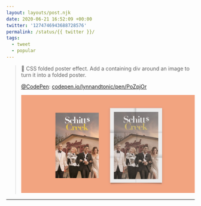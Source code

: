```yaml
---
layout: layouts/post.njk
date: 2020-06-21 16:52:09 +00:00
twitter: '1274746943688728576'
permalink: /status/{{ twitter }}/
tags: 
  - tweet
  - popular
---
```


> 📄 CSS folded poster effect. Add a containing div around an image to turn it into a folded poster.
> 
> [@CodePen](https://twitter.com/CodePen): [codepen.io/lynnandtonic/pen/PoZpjOr](https://codepen.io/lynnandtonic/pen/PoZpjOr)
> 
> ![On the left a promo image of the Schitt’s Creek cast. On the right, the same image but with a border and creases so it looks like it had been folded and then unfolded.](/img/1274746943688728576-EbDO_F3UYAEWICu.jpg)

---
